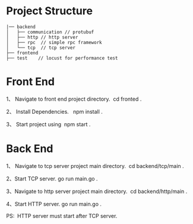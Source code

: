 # Project Structure



```
|── backend
│   ├── communication // protubuf
│   ├── http // http server
│   ├── rpc  // simple rpc framework
│   └── tcp  // tcp server
├── frontend
├── test    // locust for performance test
```




# Front End

1、 Navigate to front end project directory.  cd fronted .

2、 Install Dependencies.   npm install .

3、 Start project using  npm start .




# Back End

1、 Navigate to tcp server project main directory.  cd backend/tcp/main .

2、Start TCP server. go run main.go .

3、Navigate to http server project main directory.  cd backend/http/main .

4、Start HTTP server. go run main.go .

PS:  HTTP server must start after TCP server.

